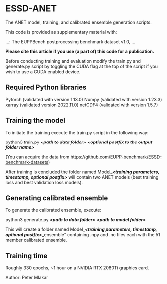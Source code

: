 # ESSD-ANET

The ANET model, training, and calibrated ensemble generation scripts.

This code is provided as supplementary material with:

...: The EUPPBench postprocessing benchmark dataset v1.0, ...

**Please cite this article if you use (a part of) this code for a publication.**

Before conducting training and evaluation modify the train.py and generate.py script by toggling the CUDA flag at the top of the script if you wish to use a CUDA enabled device.

## Required Python libraries

Pytorch (validated with version 1.13.0)
Numpy   (validated with version 1.23.3)
xarray  (validated version 2022.11.0)
netCDF4 (validated with version 1.5.7)

## Training the model

To initiate the training execute the train.py script in the following way:

python3 train.py ***\<path to data folder\>*** ***\<optional postfix to the output folder name\>***

(You can acquire the data from https://github.com/EUPP-benchmark/ESSD-benchmark-datasets)

After training is concluded the folder named Model\_***\<training parameters, timestamp, optional postfix\>*** will contain two ANET models (best training loss and best validation loss models).

## Generating calibrated ensemble

To generate the calibrated ensemble, execute:

python3 generate.py ***\<path to data folder\>*** ***\<path to model folder\>***

This will create a folder named Model\_***\<training parameters, timestamp, optional postfix\>***\_ensemble" containing .npy and .nc files each with the 51 member calibrated ensemble.

## Training time

Roughly 330 epochs, ~1 hour on a NVIDIA RTX 2080Ti graphics card.

Author: Peter Mlakar
